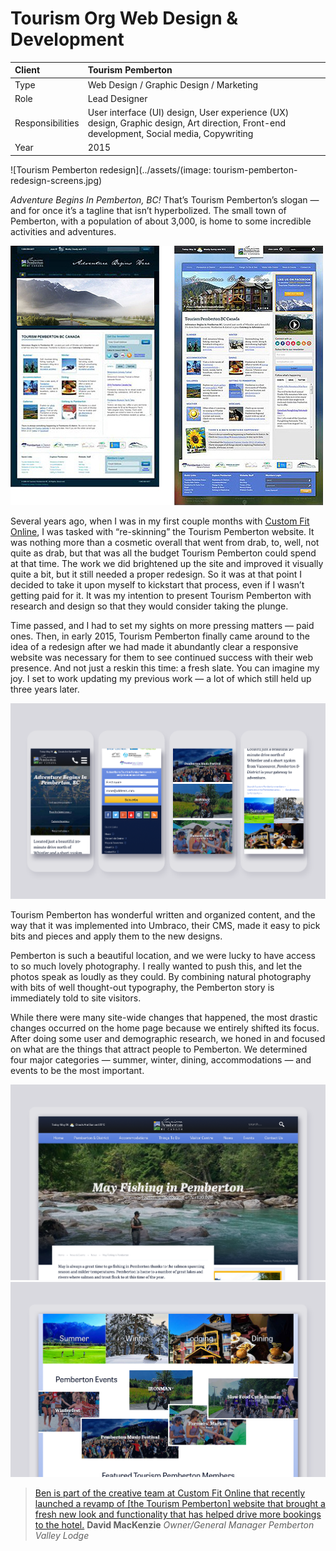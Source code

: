# Tourism Org Web Design & Development

| Client           | Tourism Pemberton |
| :--------------- | :--- |
| Type             | Web Design / Graphic Design / Marketing |
| Role             | Lead Designer |
| Responsibilities | User interface (UI) design, User experience (UX) design, Graphic design, Art direction, Front-end development, Social media, Copywriting |
| Year             | 2015 |



![Tourism Pemberton redesign](../assets/(image: tourism-pemberton-redesign-screens.jpg)

*Adventure Begins In Pemberton, BC!* That’s Tourism Pemberton’s slogan — and for once it’s a tagline that isn’t hyperbolized. The small town of Pemberton, with a population of about 3,000, is home to some incredible activities and adventures.

![Tourism Pemberton redesign compare](../assets/tourism-pemberton-website-before-after.jpg)

Several years ago, when I was in my first couple months with [Custom Fit Online](http://customfitonline.com), I was tasked with “re-skinning” the Tourism Pemberton website. It was nothing more than a cosmetic overall that went from drab, to, well, not quite as drab, but that was all the budget Tourism Pemberton could spend at that time. The work we did brightened up the site and improved it visually quite a bit, but it still needed a proper redesign. So it was at that point I decided to take it upon myself to kickstart that process, even if I wasn’t getting paid for it. It was my intention to present Tourism Pemberton with research and design so that they would consider taking the plunge.

Time passed, and I had to set my sights on more pressing matters — paid ones. Then, in early 2015, Tourism Pemberton finally came around to the idea of a redesign after we had made it abundantly clear a responsive website was necessary for them to see continued success with their web presence. And not just a reskin this time: a fresh slate. You can imagine my joy. I set to work updating my previous work — a lot of which still held up three years later.

![Tourism Pemberton redesign desktop](../assets/tourism-pemberton-redesign-mobile.png)

Tourism Pemberton has wonderful written and organized content, and the way that it was implemented into Umbraco, their CMS, made it easy to pick bits and pieces and apply them to the new designs.

Pemberton is such a beautiful location, and we were lucky to have access to so much lovely photography. I really wanted to push this, and let the photos speak as loudly as they could. By combining natural photography with bits of well thought-out typography, the Pemberton story is immediately told to site visitors.

While there were many site-wide changes that happened, the most drastic changes occurred on the home page because we entirely shifted its focus. After doing some user and demographic research, we honed in and focused on what are the things that attract people to Pemberton. We determined four major categories — summer, winter, dining, accommodations — and events to be the most important.

![Tourism Pemberton redesign desktop](../assets/tourism-pemberton-redesign-desktop.s1.png)
![Tourism Pemberton redesign desktop](../assets/tourism-pemberton-redesign-desktop.s2.png)

> [Ben is part of the creative team at Custom Fit Online that recently launched a revamp of [the Tourism Pemberton] website that brought a fresh new look and functionality that has helped drive more bookings to the hotel.](https://linkedin.com/in/bengroulx/#recommendations)
**David MacKenzie**
*Owner/General Manager Pemberton Valley Lodge*

